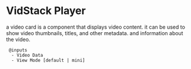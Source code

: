 # VidStack Player

a video card is a component that displays video content. it can be used to show video thumbnails, titles, and other metadata. and information about the video.

```
 @inputs
  - Video Data
  - View Mode [default | mini]
```
